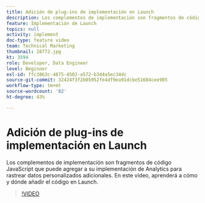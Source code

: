 ```yaml
---
title: Adición de plug-ins de implementación en Launch
description: Los complementos de implementación son fragmentos de código JavaScript que puede agregar a su implementación de Analytics para rastrear datos personalizados adicionales. En este vídeo, aprenderá a cómo y dónde añadir el código en Launch.
feature: Implementación de Launch
topics: null
activity: implement
doc-type: feature video
team: Technical Marketing
thumbnail: 28772.jpg
kt: 3594
role: Developer, Data Engineer
level: Beginner
exl-id: ffc3863c-4875-4502-a572-b344a5ec34dc
source-git-commit: 32424f3f2b05952fe4df9ea91dcbe51684cee905
workflow-type: tm+mt
source-wordcount: '82'
ht-degree: 43%

---
```


# Adición de plug-ins de implementación en Launch

Los complementos de implementación son fragmentos de código JavaScript que puede agregar a su implementación de Analytics para rastrear datos personalizados adicionales. En este vídeo, aprenderá a cómo y dónde añadir el código en Launch.

>[!VIDEO](https://video.tv.adobe.com/v/28772/?quality=12&learn=on)
